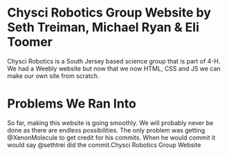 # Chysci Robotics Group Website by Seth Treiman, Michael Ryan & Eli Toomer

Chysci Robotics is a South Jersey based science group that is part of 4-H. We had a Weebly website but now that we now HTML, CSS and JS we can make our own site from scratch. 

# Problems We Ran Into

So far, making this website is going smoothly. We will probably never be done as there are endless possibilities. The only problem was getting @XenonMolecule to get credit for his commits. When he would commit it would say @sethtrei did the commit.Chysci Robotics Group Website

